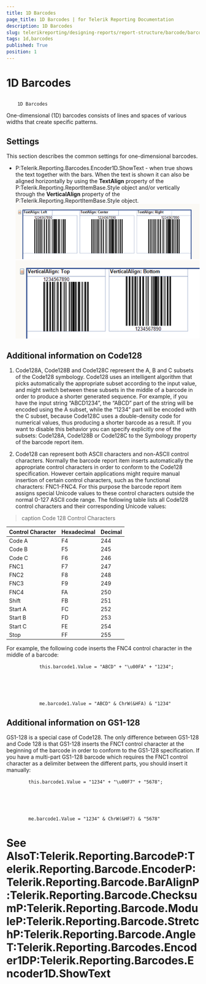 ```yaml
---
title: 1D Barcodes
page_title: 1D Barcodes | for Telerik Reporting Documentation
description: 1D Barcodes
slug: telerikreporting/designing-reports/report-structure/barcode/barcode-types/1d-barcodes
tags: 1d,barcodes
published: True
position: 1
---
```


# 1D Barcodes



## 
        1D Barcodes
      

One-dimensional (1D) barcodes consists of lines and spaces of various widths that create specific patterns.
        

## Settings

This section describes the common settings for one-dimensional barcodes.
        

* P:Telerik.Reporting.Barcodes.Encoder1D.ShowText - when true shows the text together with the bars.
            When the text is shown it can also be aligned horizontally by using the __TextAlign__ property of the
              P:Telerik.Reporting.ReportItemBase.Style object and/or
              vertically through the __VerticalAlign__ property of the
              P:Telerik.Reporting.ReportItemBase.Style object.
            ![barcode-textalign-property](images/Barcodes/barcode-textalign-property.png)![barcode-verticalalign-property](images/Barcodes/barcode-verticalalign-property.png)

## Additional information on Code128

1. Code128A, Code128B and Code128C represent the A, B and C subsets of the Code128 symbology. Code128 uses an intelligent algorithm that
              picks automatically the appropriate subset according to the input value, and might switch between these subsets in the middle of a barcode
              in order to produce a shorter generated sequence. For example, if you have the input string “ABCD1234”, the “ABCD” part of the string will
              be encoded using the A subset, while the “1234” part will be encoded with the C subset, because Code128C uses a double-density code for
              numerical values, thus producing a shorter barcode as a result. If you want to disable this behavior you can specify explicitly one of
              the subsets: Code128A, Code128B or Code128C to the Symbology property of the barcode report item.
            

1. Code128 can represent both ASCII characters and non-ASCII control characters. Normally the barcode report item inserts automatically
              the appropriate control characters in order to conform to the Code128 specification. However certain applications might require manual
              insertion of certain control characters, such as the functional characters: FNC1-FNC4. For this purpose the barcode report item assigns
              special Unicode values to these control characters outside the normal 0-127 ASCII code range. The following table lists all Code128 control
              characters and their corresponding Unicode values:
            


>caption Code 128 Control Characters

| Control Character | Hexadecimal | Decimal |
| ------ | ------ | ------ |
|Code A|F4|244|
|Code B|F5|245|
|Code C|F6|246|
|FNC1|F7|247|
|FNC2|F8|248|
|FNC3|F9|249|
|FNC4|FA|250|
|Shift|FB|251|
|Start A|FC|252|
|Start B|FD|253|
|Start C|FE|254|
|Stop|FF|255|






For example, the following code inserts the FNC4 control character in the middle of a barcode:

	
				this.barcode1.Value = "ABCD" + "\u00FA" + "1234";
				



	
				me.barcode1.Value = "ABCD" & ChrW(&HFA) & "1234"
				



## Additional information on GS1-128

GS1-128 is a special case of Code128. The only difference between GS1-128 and
          Code 128 is that GS1-128 inserts the FNC1 control character at the beginning of the
          barcode in order to conform to the GS1-128 specification. If you have a multi-part
          GS1-128 barcode which requires the FNC1 control character as a delimiter between
          the different parts, you should insert it manually:
        

	
			this.barcode1.Value = "1234" + "\u00F7" + "5678";
			



	
			me.barcode1.Value = "1234" & ChrW(&HF7) & "5678"
			



# See AlsoT:Telerik.Reporting.BarcodeP:Telerik.Reporting.Barcode.EncoderP:Telerik.Reporting.Barcode.BarAlignP:Telerik.Reporting.Barcode.ChecksumP:Telerik.Reporting.Barcode.ModuleP:Telerik.Reporting.Barcode.StretchP:Telerik.Reporting.Barcode.AngleT:Telerik.Reporting.Barcodes.Encoder1DP:Telerik.Reporting.Barcodes.Encoder1D.ShowText
